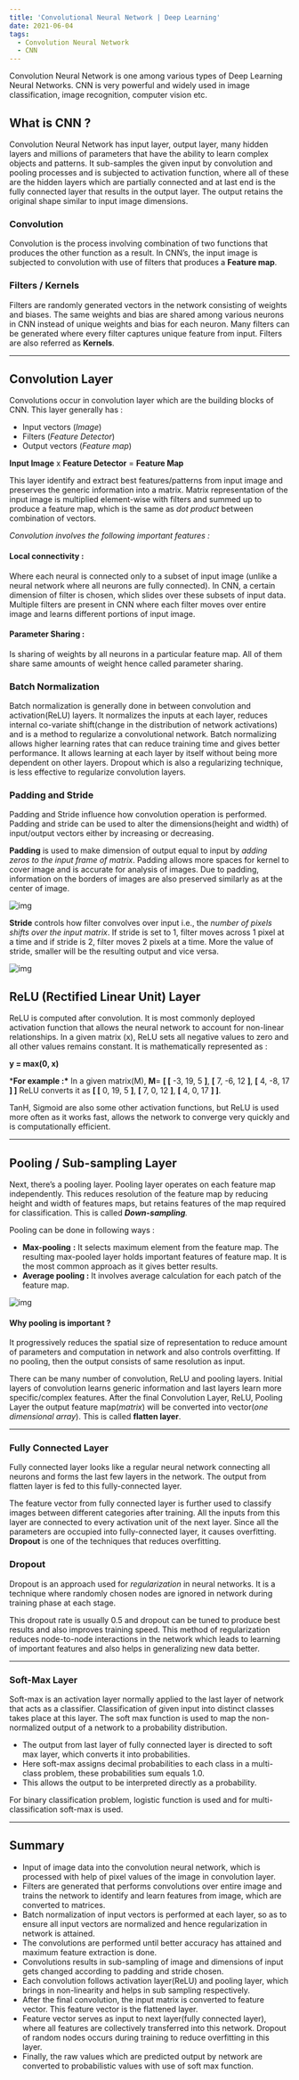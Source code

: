 ```yaml
---
title: 'Convolutional Neural Network | Deep Learning'
date: 2021-06-04
tags:
  - Convolution Neural Network
  - CNN
---
```




Convolution Neural Network is one among various types of Deep Learning Neural Networks. CNN is very powerful and widely used in image classification, image recognition, computer vision etc.

## What is CNN ?

Convolution Neural Network has input layer, output layer, many hidden layers and millions of parameters that have the ability to learn complex objects and patterns. It sub-samples the given input by convolution and pooling processes and is subjected to activation function, where all of these are the hidden layers which are partially connected and at last end is the fully connected layer that results in the output layer. The output retains the original shape similar to input image dimensions.

### Convolution

Convolution is the process involving combination of two functions that produces the other function as a result. In CNN’s, the input image is subjected to convolution with use of filters that produces a **Feature map**.

### Filters / Kernels

Filters are randomly generated vectors in the network consisting of weights and biases. The same weights and bias are shared among various neurons in CNN instead of unique weights and bias for each neuron. Many filters can be generated where every filter captures unique feature from input. Filters are also referred as **Kernels**.

------

## Convolution Layer

Convolutions occur in convolution layer which are the building blocks of CNN. This layer generally has :

- Input vectors (*Image*)
- Filters (*Feature Detector*)
- Output vectors (*Feature map*)

**Input Image** x **Feature Detector** = **Feature Map**


This layer identify and extract best features/patterns from input image and preserves the generic information into a matrix. Matrix representation of the input image is multiplied element-wise with filters and summed up to produce a feature map, which is the same as *dot product* between combination of vectors.

*Convolution involves the following important features :*

#### **Local connectivity :**

Where each neural is connected only to a subset of input image (unlike a neural network where all neurons are fully connected). In CNN, a certain dimension of filter is chosen, which slides over these subsets of input data. Multiple filters are present in CNN where each filter moves over entire image and learns different portions of input image.

#### **Parameter Sharing** **:**

Is sharing of weights by all neurons in a particular feature map. All of them share same amounts of weight hence called parameter sharing.

### Batch Normalization

Batch normalization is generally done in between convolution and activation(ReLU) layers. It normalizes the inputs at each layer, reduces internal co-variate shift(change in the distribution of network activations) and is a method to regularize a convolutional network.
Batch normalizing allows higher learning rates that can reduce training time and gives better performance. It allows learning at each layer by itself without being more dependent on other layers. Dropout which is also a regularizing technique, is less effective to regularize convolution layers.

### Padding and Stride

Padding and Stride influence how convolution operation is performed. Padding and stride can be used to alter the dimensions(height and width) of input/output vectors either by increasing or decreasing.

**Padding** is used to make dimension of output equal to input by *adding zeros to the input frame of matrix*. Padding allows more spaces for kernel to cover image and is accurate for analysis of images. Due to padding, information on the borders of images are also preserved similarly as at the center of image.

![img](https://i0.wp.com/developersbreach.com/wp-content/uploads/2020/08/padding_item_banner-edited-1.png?w=760&ssl=1)

**Stride** controls how filter convolves over input i.e., the *number of pixels shifts over the input matrix*. If stride is set to 1, filter moves across 1 pixel at a time and if stride is 2, filter moves 2 pixels at a time. More the value of stride, smaller will be the resulting output and vice versa.

![img](https://i0.wp.com/developersbreach.com/wp-content/uploads/2020/08/Stride_item_banner.png?w=760&ssl=1)

## ReLU (Rectified Linear Unit) Layer

ReLU is computed after convolution. It is most commonly deployed activation function that allows the neural network to account for non-linear relationships. In a given matrix (x), ReLU sets all negative values to zero and all other values remains constant. It is mathematically represented as :

**y = max(0, x)**


***For example :\*** In a given matrix(M), **M**= **[ [** -3, 19, 5 **]**, **[** 7, -6, 12 **]**, **[** 4, -8, 17 **] ]**
ReLU converts it as **[ [** 0, 19, 5 **]**, **[** 7, 0, 12 **]**, **[** 4, 0, 17 **] ]**.

TanH, Sigmoid are also some other activation functions, but ReLU is used more often as it works fast, allows the network to converge very quickly and is computationally efficient.

------



## Pooling / Sub-sampling Layer

Next, there’s a pooling layer. Pooling layer operates on each feature map independently. This reduces resolution of the feature map by reducing height and width of features maps, but retains features of the map required for classification. This is called ***Down-sampling**.*

Pooling can be done in following ways :

- **Max-pooling** **:** It selects maximum element from the feature map. The resulting max-pooled layer holds important features of feature map. It is the most common approach as it gives better results.
- **Average pooling :** It involves average calculation for each patch of the feature map.

![img](https://i1.wp.com/developersbreach.com/wp-content/uploads/2020/08/PoolingBanner-edited-1.png?w=760&ssl=1)

#### **Why pooling is important ?**

It progressively reduces the spatial size of representation to reduce amount of parameters and computation in network and also controls overfitting. If no pooling, then the output consists of same resolution as input.

There can be many number of convolution, ReLU and pooling layers. Initial layers of convolution learns generic information and last layers learn more specific/complex features. After the final Convolution Layer, ReLU, Pooling Layer the output feature map(*matrix*) will be converted into vector(*one dimensional array*). This is called **flatten layer**.

------

### **Fully Connected Layer**

Fully connected layer looks like a regular neural network connecting all neurons and forms the last few layers in the network. The output from flatten layer is fed to this fully-connected layer.

The feature vector from fully connected layer is further used to classify images between different categories after training. All the inputs from this layer are connected to every activation unit of the next layer. Since all the parameters are occupied into fully-connected layer, it causes overfitting. **Dropout** is one of the techniques that reduces overfitting.

### **Dropout**

Dropout is an approach used for *regularization* in neural networks. It is a technique where randomly chosen nodes are ignored in network during training phase at each stage.

This dropout rate is usually 0.5 and dropout can be tuned to produce best results and also improves training speed. This method of regularization reduces node-to-node interactions in the network which leads to learning of important features and also helps in generalizing new data better.

------

### **Soft-Max Layer**

Soft-max is an activation layer normally applied to the last layer of network that acts as a classifier. Classification of given input into distinct classes takes place at this layer. The soft max function is used to map the non-normalized output of a network to a probability distribution.

- The output from last layer of fully connected layer is directed to soft max layer, which converts it into probabilities.
- Here soft-max assigns decimal probabilities to each class in a multi-class problem, these probabilities sum equals 1.0.
- This allows the output to be interpreted directly as a probability.

For binary classification problem, logistic function is used and for multi-classification soft-max is used.

------

## Summary

- Input of image data into the convolution neural network, which is processed with help of pixel values of the image in convolution layer.
- Filters are generated that performs convolutions over entire image and trains the network to identify and learn features from image, which are converted to matrices.
- Batch normalization of input vectors is performed at each layer, so as to ensure all input vectors are normalized and hence regularization in network is attained.
- The convolutions are performed until better accuracy has attained and maximum feature extraction is done.
- Convolutions results in sub-sampling of image and dimensions of input gets changed according to padding and stride chosen.
- Each convolution follows activation layer(ReLU) and pooling layer, which brings in non-linearity and helps in sub sampling respectively.
- After the final convolution, the input matrix is converted to feature vector. This feature vector is the flattened layer.
- Feature vector serves as input to next layer(fully connected layer), where all features are collectively transferred into this network. Dropout of random nodes occurs during training to reduce overfitting in this layer.
- Finally, the raw values which are predicted output by network are converted to probabilistic values with use of soft max function.
